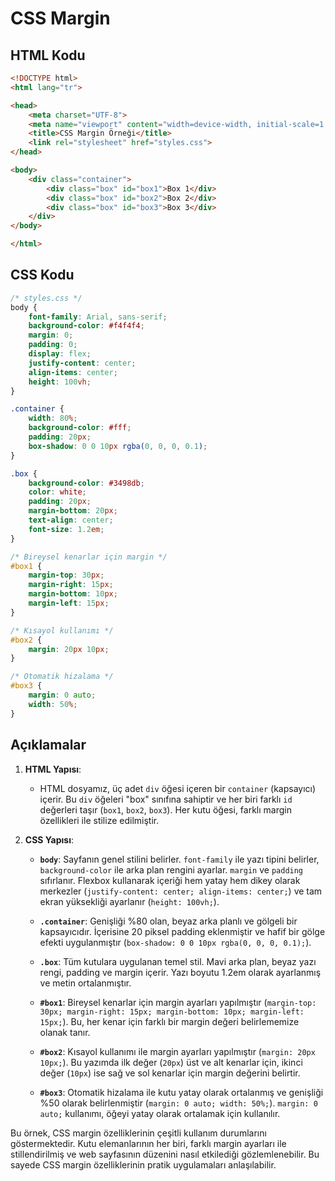 # CSS Margin

## HTML Kodu

```html
<!DOCTYPE html>
<html lang="tr">

<head>
    <meta charset="UTF-8">
    <meta name="viewport" content="width=device-width, initial-scale=1.0">
    <title>CSS Margin Örneği</title>
    <link rel="stylesheet" href="styles.css">
</head>

<body>
    <div class="container">
        <div class="box" id="box1">Box 1</div>
        <div class="box" id="box2">Box 2</div>
        <div class="box" id="box3">Box 3</div>
    </div>
</body>

</html>
```

## CSS Kodu

```css
/* styles.css */
body {
    font-family: Arial, sans-serif;
    background-color: #f4f4f4;
    margin: 0;
    padding: 0;
    display: flex;
    justify-content: center;
    align-items: center;
    height: 100vh;
}

.container {
    width: 80%;
    background-color: #fff;
    padding: 20px;
    box-shadow: 0 0 10px rgba(0, 0, 0, 0.1);
}

.box {
    background-color: #3498db;
    color: white;
    padding: 20px;
    margin-bottom: 20px;
    text-align: center;
    font-size: 1.2em;
}

/* Bireysel kenarlar için margin */
#box1 {
    margin-top: 30px;
    margin-right: 15px;
    margin-bottom: 10px;
    margin-left: 15px;
}

/* Kısayol kullanımı */
#box2 {
    margin: 20px 10px;
}

/* Otomatik hizalama */
#box3 {
    margin: 0 auto;
    width: 50%;
}
```

## Açıklamalar

1. **HTML Yapısı**:
   - HTML dosyamız, üç adet `div` öğesi içeren bir `container` (kapsayıcı) içerir. Bu `div` öğeleri "box" sınıfına sahiptir ve her biri farklı `id` değerleri taşır (`box1`, `box2`, `box3`). Her kutu öğesi, farklı margin özellikleri ile stilize edilmiştir.
   
2. **CSS Yapısı**:
   - **`body`**: Sayfanın genel stilini belirler. `font-family` ile yazı tipini belirler, `background-color` ile arka plan rengini ayarlar. `margin` ve `padding` sıfırlanır. Flexbox kullanarak içeriği hem yatay hem dikey olarak merkezler (`justify-content: center; align-items: center;`) ve tam ekran yüksekliği ayarlanır (`height: 100vh;`).
   
   - **`.container`**: Genişliği %80 olan, beyaz arka planlı ve gölgeli bir kapsayıcıdır. İçerisine 20 piksel padding eklenmiştir ve hafif bir gölge efekti uygulanmıştır (`box-shadow: 0 0 10px rgba(0, 0, 0, 0.1);`).
   
   - **`.box`**: Tüm kutulara uygulanan temel stil. Mavi arka plan, beyaz yazı rengi, padding ve margin içerir. Yazı boyutu 1.2em olarak ayarlanmış ve metin ortalanmıştır.
   
   - **`#box1`**: Bireysel kenarlar için margin ayarları yapılmıştır (`margin-top: 30px; margin-right: 15px; margin-bottom: 10px; margin-left: 15px;`). Bu, her kenar için farklı bir margin değeri belirlememize olanak tanır.
   
   - **`#box2`**: Kısayol kullanımı ile margin ayarları yapılmıştır (`margin: 20px 10px;`). Bu yazımda ilk değer (`20px`) üst ve alt kenarlar için, ikinci değer (`10px`) ise sağ ve sol kenarlar için margin değerini belirtir.
   
   - **`#box3`**: Otomatik hizalama ile kutu yatay olarak ortalanmış ve genişliği %50 olarak belirlenmiştir (`margin: 0 auto; width: 50%;`). `margin: 0 auto;` kullanımı, öğeyi yatay olarak ortalamak için kullanılır.

Bu örnek, CSS margin özelliklerinin çeşitli kullanım durumlarını göstermektedir. Kutu elemanlarının her biri, farklı margin ayarları ile stillendirilmiş ve web sayfasının düzenini nasıl etkilediği gözlemlenebilir. Bu sayede CSS margin özelliklerinin pratik uygulamaları anlaşılabilir.